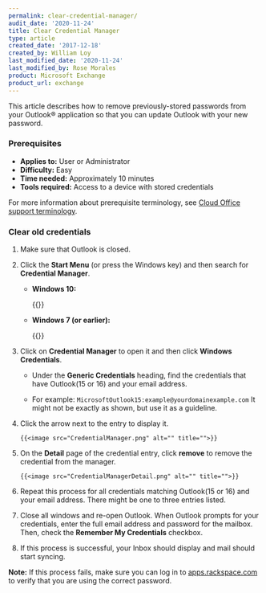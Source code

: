 ```yaml
---
permalink: clear-credential-manager/
audit_date: '2020-11-24'
title: Clear Credential Manager
type: article
created_date: '2017-12-18'
created_by: William Loy
last_modified_date: '2020-11-24'
last_modified_by: Rose Morales
product: Microsoft Exchange
product_url: exchange
---
```


This article describes how to remove previously-stored passwords from your Outlook&reg; application so that you can update Outlook with your new password.

### Prerequisites

- **Applies to:** User or Administrator
- **Difficulty:** Easy
- **Time needed:** Approximately 10 minutes
- **Tools required:** Access to a device with stored credentials

For more information about prerequisite terminology, see [Cloud Office support terminology](/support/how-to/cloud-office-support-terminology).

### Clear old credentials

1. Make sure that Outlook is closed.

2. Click the **Start Menu** (or press the Windows key) and then search for **Credential Manager**.

    - **Windows 10:**

       {{<image src="win10_start_menu.png" alt="" title="">}}

    - **Windows 7 (or earlier):**

       {{<image src="win7_start_menu.png" alt="" title="">}}

3. Click on **Credential Manager** to open it and then click **Windows Credentials**.

    - Under the **Generic Credentials** heading, find the credentials that have Outlook(15 or 16) and your email address.

    - For example: `MicrosoftOutlook15:example@yourdomainexample.com`
      It might not be exactly as shown, but use it as a guideline.

4. Click the arrow next to the entry to display it.

       {{<image src="CredentialManager.png" alt="" title="">}}

5. On the **Detail** page of the credential entry, click **remove** to remove the credential from the manager.

       {{<image src="CredentialManagerDetail.png" alt="" title="">}}

6. Repeat this process for all credentials matching Outlook(15 or 16) and your email address. There might be one to three entries listed.

7. Close all windows and re-open Outlook. When Outlook prompts for your credentials, enter the full email address and
   password for the mailbox. Then, check the **Remember My Credentials** checkbox.

8. If this process is successful, your Inbox should display and mail should start syncing.

**Note:** If this process fails, make sure you can log in to [apps.rackspace.com](https://apps.rackspace.com/index.php) to verify that you
are using the correct password.
